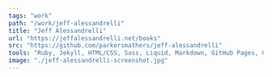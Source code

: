 ```yaml
---
tags: "work"
path: "/work/jeff-alessandrelli"
title: "Jeff Alessandrelli"
url: "https://jeffalessandrelli.net/books"
src: "https://github.com/parkersmathers/jeff-alessandrelli"
tools: "Ruby, Jekyll, HTML/CSS, Sass, Liquid, Markdown, GitHub Pages, Google Analytics, Prose.io, Tumblr API"
image: "./jeff-alessandrelli-screenshot.jpg"
---
```

